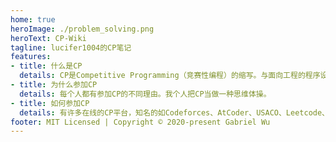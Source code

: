 ```yaml
---
home: true
heroImage: ./problem_solving.png
heroText: CP-Wiki
tagline: lucifer1004的CP笔记
features:
- title: 什么是CP
  details: CP是Competitive Programming（竞赛性编程）的缩写。与面向工程的程序设计不同，CP追求的是在一定的时间内，实现一定的算法和数据结构，以解决某一特定的、可能并不具有现实意义的问题。
- title: 为什么参加CP
  details: 每个人都有参加CP的不同理由。我个人把CP当做一种思维体操。
- title: 如何参加CP
  details: 有许多在线的CP平台，知名的如Codeforces、AtCoder、USACO、Leetcode、洛谷等。还有许多平台提供了OJ功能，可以用于在线练习，比如POJ、HDOJ、Kattis、UVA、SPOJ、LibreOJ等。
footer: MIT Licensed | Copyright © 2020-present Gabriel Wu
---
```

